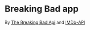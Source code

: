 # Breaking Bad app

By [The Breaking Bad Api](https://breakingbadapi.com/) and [IMDb-API](https://imdb-api.com/)
